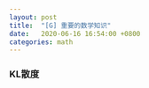 ```yaml
---
layout: post
title:  "[G] 重要的数学知识"
date:   2020-06-16 16:54:00 +0800
categories: math
---
```


### KL散度
>